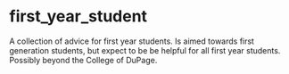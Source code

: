 # first_year_student
A collection of advice for first year students. Is aimed towards first generation students, but expect to be be helpful for all first year students. Possibly beyond the College of DuPage.
